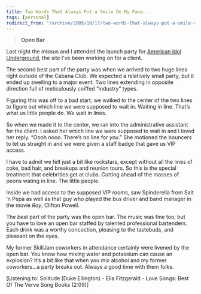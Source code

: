 ```yaml
---
title: Two Words That Always Put a Smile On My Face...
tags: [personal]
redirect_from: "/archive/2005/10/17/two-words-that-always-put-a-smile-on-my-face.aspx/"
---
```


> **Open Bar**

Last night the missus and I attended the launch party for [American Idol
Underground](http://www.idolunderground.com/pages/welcome.aspx), the
site I’ve been working on for a client.

The second best part of the party was when we arrived to two huge lines
right outside of the Cabana Club. We expected a relatively small party,
but it ended up swelling to a major event. Two lines extending in
opposite direction full of meticulously coiffed “industry” types.

Figuring this was off to a bad start, we walked to the center of the two
lines to figure out which line we were supposed to wait in. Waiting in
line. That’s what us little people do. We wait in lines.

So when we made it to the center, we ran into the administrative
assistant for the client. I asked her which line we were supposed to
wait in and I loved her reply. “Oooh nooo. There’s no line for *you*.”
She motioned the bouncers to let us straight in and we were given a
staff badge that gave us VIP access.

I have to admit we felt just a bit like rockstars, except without all
the lines of coke, bad hair, and breakups and reunion tours. So this is
the special treatment that celebrities get at clubs. Cutting ahead of
the masses of peons wating in line. The little people.

Inside we had access to the supposed VIP rooms, saw Spinderella from
Salt ’n Pepa as well as that guy who played the bus driver and band
manager in the movie *Ray*, Clifton Powell.

The *best* part of the party was the open bar. The music was fine too,
but you have to love an open bar staffed by talented professional
bartenders. Each drink was a worthy concoction, pleasing to the
tastebuds, and pleasant on the eyes.

My former SkillJam coworkers in attendance certainly were livened by the
open bar. You know how mixing water and potassium can cause an
explosion? It’s a bit like that when you mix alcohol and my former
coworkers...a party breaks out. Always a good time with them folks.

[Listening to: Solitude (Duke Ellington) - Ella Fitzgerald - Love Songs:
Best Of The Verve Song Books (2:09)]

